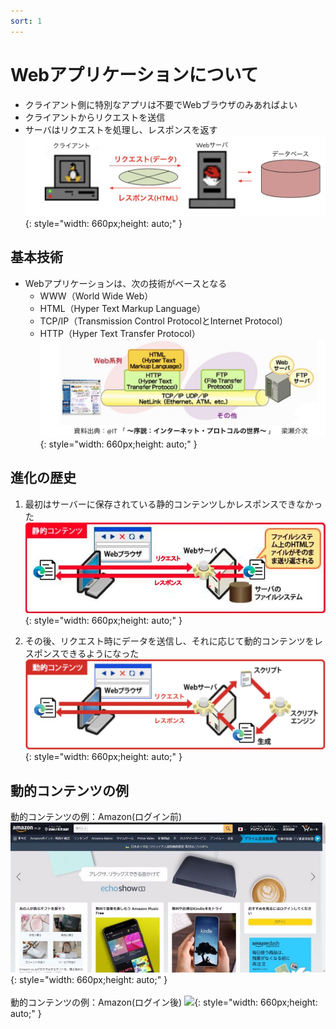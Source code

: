 ```yaml
---
sort: 1
---
```


# Webアプリケーションについて

- クライアント側に特別なアプリは不要でWebブラウザのみあればよい
- クライアントからリクエストを送信
- サーバはリクエストを処理し、レスポンスを返す
![](./images/04.Webアプリケーションとは.jpg){: style="width: 660px;height: auto;" }

## 基本技術

- Webアプリケーションは、次の技術がベースとなる
  - WWW（World  Wide  Web）
  - HTML（Hyper Text Markup Language）
  - TCP/IP（Transmission Control ProtocolとInternet Protocol）
  - HTTP（Hyper Text Transfer Protocol）
  ![](./images/05.Webアプリケーションの基本技術.jpg){: style="width: 660px;height: auto;" }

## 進化の歴史

1. 最初はサーバーに保存されている静的コンテンツしかレスポンスできなかった
![](./images/07.Webアプリケーションの進化.jpg){: style="width: 660px;height: auto;" }

2. その後、リクエスト時にデータを送信し、それに応じて動的コンテンツをレスポンスできるようになった<br>
![](./images/08.Webアプリケーションの進化.jpg){: style="width: 660px;height: auto;" }

## 動的コンテンツの例

動的コンテンツの例：Amazon(ログイン前)
![](./images/09.Amazon(前).jpeg){: style="width: 660px;height: auto;" }
<br>
<br>
動的コンテンツの例：Amazon(ログイン後)
![](./images/10.Amazon(後).jpeg){: style="width: 660px;height: auto;" }